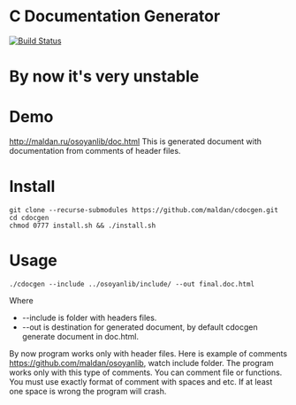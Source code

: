 C Documentation Generator
==========================================================

[![Build Status](https://travis-ci.org/maldan/cdocgen.svg?branch=master)](https://travis-ci.org/maldan/cdocgen)

# By now it's very unstable

# Demo
http://maldan.ru/osoyanlib/doc.html
This is generated document with documentation from comments of header files.

# Install

```
git clone --recurse-submodules https://github.com/maldan/cdocgen.git
cd cdocgen
chmod 0777 install.sh && ./install.sh
```

# Usage
```
./cdocgen --include ../osoyanlib/include/ --out final.doc.html
```

Where 
* --include is folder with headers files.
* --out is destination for generated document, by default cdocgen generate document in doc.html.

By now program works only with header files. Here is example of comments https://github.com/maldan/osoyanlib, watch include folder. The program works only with this type of comments. You can comment file or functions. You must use exactly format of comment with spaces and etc. If at least one space is wrong the program will crash.
